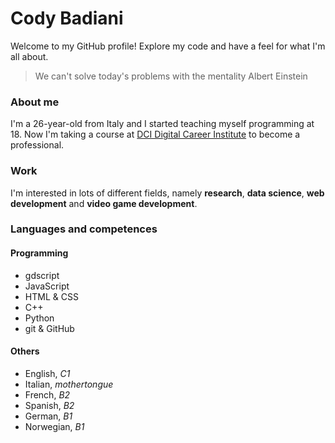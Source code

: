 # Cody Badiani

Welcome to my GitHub profile!
Explore my code and have a feel for what I'm all about.

> We can't solve today's problems with the mentality
Albert Einstein

### About me

I'm a 26-year-old from Italy and I started teaching myself programming at 18. Now I'm taking a course at [DCI Digital Career Institute](https://digitalcareerinstitute.org/) to become a professional.

### Work

I'm interested in lots of different fields, namely **research**, **data science**, **web development** and **video game development**.

### Languages and competences

#### Programming

- gdscript
- JavaScript
- HTML & CSS
- C++
- Python
- git & GitHub

#### Others

- English, *C1*
- Italian, *mothertongue*
- French, *B2*
- Spanish, *B2*
- German, *B1*
- Norwegian, *B1*
